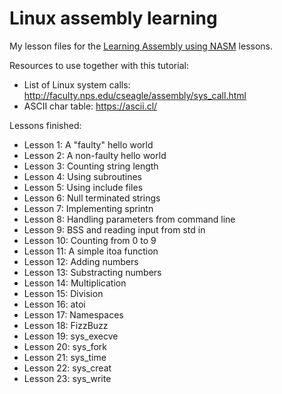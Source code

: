 # Linux assembly learning

My lesson files for the [Learning Assembly using NASM](https://asmtutor.com) lessons.

Resources to use together with this tutorial:
 - List of Linux system calls: http://faculty.nps.edu/cseagle/assembly/sys_call.html
 - ASCII char table: https://ascii.cl/

Lessons finished:

 - Lesson 1: A "faulty" hello world
 - Lesson 2: A non-faulty hello world
 - Lesson 3: Counting string length
 - Lesson 4: Using subroutines
 - Lesson 5: Using include files
 - Lesson 6: Null terminated strings
 - Lesson 7: Implementing sprintn
 - Lesson 8: Handling parameters from command line
 - Lesson 9: BSS and reading input from std in
 - Lesson 10: Counting from 0 to 9
 - Lesson 11: A simple itoa function
 - Lesson 12: Adding numbers
 - Lesson 13: Substracting numbers
 - Lesson 14: Multiplication
 - Lesson 15: Division
 - Lesson 16: atoi
 - Lesson 17: Namespaces
 - Lesson 18: FizzBuzz
 - Lesson 19: sys_execve
 - Lesson 20: sys_fork
 - Lesson 21: sys_time
 - Lesson 22: sys_creat
 - Lesson 23: sys_write